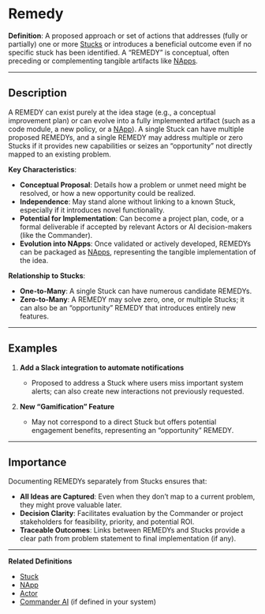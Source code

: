 # Remedy

**Definition**: A proposed approach or set of actions that addresses (fully or
partially) one or more [Stucks](stuck.md) or introduces a beneficial outcome
even if no specific stuck has been identified. A “REMEDY” is conceptual, often
preceding or complementing tangible artifacts like [NApps](napp.md).

---

## Description

A REMEDY can exist purely at the idea stage (e.g., a conceptual improvement
plan) or can evolve into a fully implemented artifact (such as a code module, a
new policy, or a [NApp](napp.md)). A single Stuck can have multiple proposed
REMEDYs, and a single REMEDY may address multiple or zero Stucks if it provides
new capabilities or seizes an “opportunity” not directly mapped to an existing
problem.

**Key Characteristics**:

- **Conceptual Proposal**: Details how a problem or unmet need might be
  resolved, or how a new opportunity could be realized.
- **Independence**: May stand alone without linking to a known Stuck, especially
  if it introduces novel functionality.
- **Potential for Implementation**: Can become a project plan, code, or a formal
  deliverable if accepted by relevant Actors or AI decision-makers (like the
  Commander).
- **Evolution into NApps**: Once validated or actively developed, REMEDYs can be
  packaged as [NApps](napp.md), representing the tangible implementation of the
  idea.

**Relationship to Stucks**:

- **One-to-Many**: A single Stuck can have numerous candidate REMEDYs.
- **Zero-to-Many**: A REMEDY may solve zero, one, or multiple Stucks; it can
  also be an “opportunity” REMEDY that introduces entirely new features.

---

## Examples

1. **Add a Slack integration to automate notifications**
   - Proposed to address a Stuck where users miss important system alerts; can
     also create new interactions not previously requested.

2. **New “Gamification” Feature**
   - May not correspond to a direct Stuck but offers potential engagement
     benefits, representing an “opportunity” REMEDY.

---

## Importance

Documenting REMEDYs separately from Stucks ensures that:

- **All Ideas are Captured**: Even when they don’t map to a current problem,
  they might prove valuable later.
- **Decision Clarity**: Facilitates evaluation by the Commander or project
  stakeholders for feasibility, priority, and potential ROI.
- **Traceable Outcomes**: Links between REMEDYs and Stucks provide a clear path
  from problem statement to final implementation (if any).

---

**Related Definitions**

- [Stuck](stuck.md)
- [NApp](napp.md)
- [Actor](actor.md)
- [Commander AI](commander-ai.md) (if defined in your system)
